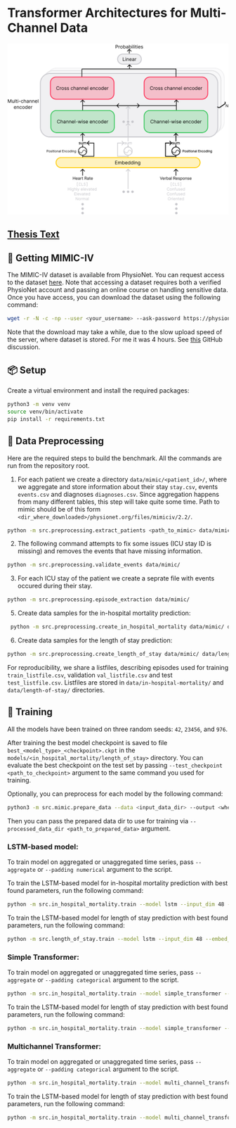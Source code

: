 # Transformer Architectures for Multi-Channel Data

<p align="center">
<img src="./img/multi-channel-transformer.svg"/>
</p>

## [Thesis Text](https://drive.google.com/file/d/1aJGdVEaT7G2ZZwqliAeD1MhwQ6IYCrB6)

## :hospital: Getting MIMIC-IV

The MIMIC-IV dataset is available from PhysioNet. You can request access to the
dataset [here](https://physionet.org/content/mimiciv/2.2/).
Note that accessing a dataset requires both a verified PhysioNet account and passing an online course on handling
sensitive data.
Once you have access, you can download the dataset using the following command:

```bash
wget -r -N -c -np --user <your_username> --ask-password https://physionet.org/files/mimiciv/2.2/
```

Note that the download may take a while, due to the slow upload speed of the server, where dataset is stored.
For me it was 4 hours.
See [this](https://github.com/MIT-LCP/mimic-code/issues/600) GitHub discussion.

## :package: Setup

Create a virtual environment and install the required packages:

```bash
python3 -m venv venv
source venv/bin/activate
pip install -r requirements.txt
```

## :hammer: Data Preprocessing

Here are the required steps to build the benchmark.
All the commands are run from the repository root.

1. For each patient we create a directory `data/mimic/<patient_id>/`, where we aggregate and store information about
   their stay `stay.csv`, events `events.csv` and diagnoses `diagnoses.csv`.
   Since aggregation happens from many different tables, this step will take quite some time.
   Path to mimic should be of this form `<dir_where_downloaded>/physionet.org/files/mimiciv/2.2/`.

```bash
python -m src.preprocessing.extract_patients <path_to_mimic> data/mimic/
```

2. The following command attempts to fix some issues (ICU stay ID is missing) and removes the events that have missing
   information.

```bash
python -m src.preprocessing.validate_events data/mimic/
```

3. For each ICU stay of the patient we create a seprate file with events occured during their stay.

```bash
python -m src.preprocessing.episode_extraction data/mimic/
```

5. Create data samples for the in-hospital mortality prediction:

```bash
 python -m src.preprocessing.create_in_hospital_mortality data/mimic/ data/in-hospital-mortality/
```

6. Create data samples for the length of stay prediction:

```bash
python -m src.preprocessing.create_length_of_stay data/mimic/ data/length-of-stay/
```

For reproducibility, we share a listfiles, describing episodes used for training `train_listfile.csv`,
validation `val_listfile.csv` and test `test_listfile.csv`.
Listfiles are stored in `data/in-hospital-mortality/` and `data/length-of-stay/` directories.

## :running: Training

All the models have been trained on three random seeds: `42`, `23456`, and `976`.

After training the best model checkpoint is saved to file `best_<model_type>_<checkpoint>.ckpt` in
the `models/<in_hospital_mortality/length_of_stay>` directory.
You can evaluate the best checkpoint on the test set by passing `--test_checkpoint <path_to_checkpoint>` argument to the
same command you used for training.

Optionally, you can preprocess for each model by the following command:

```bash
python3 -m src.mimic.prepare_data --data <input_data_dir> --output <where_to_write_prepared_files> --max_seq_len <number of hours or -1 for unaggregated> <(--normalize --one_hot) or --discretize>````
```

Then you can pass the prepared data dir to use for training via `--processed_data_dir <path_to_prepared_data>` argument.

### LSTM-based model:

To train model on aggregated or unaggregated time series, pass `--aggregate` or `--padding numerical` argument to the
script.

To train the LSTM-based model for in-hospital mortality prediction with best found parameters, run the following
command:

```bash
python -m src.in_hospital_mortality.train --model lstm --input_dim 48 --embed_dim 16 --num_layers 1 --batch_size 64 --lr 0.001 --dropout 0.3 --output_dim 2 --normalize --one_hot --seed <your_seed> <--aggregate/ --padding numerical>
```

To train the LSTM-based model for length of stay prediction with best found parameters, run the following command:

```bash
python -m src.length_of_stay.train --model lstm --input_dim 48 --embed_dim 64 --num_layers 1 --batch_size 64 --lr 0.001 --dropout 0.3 --output_dim 9 --normalize --one_hot --seed <your_seed> <--aggregate/ --padding numerical>
```

### Simple Transformer:

To train model on aggregated or unaggregated time series, pass `--aggregate` or `--padding categorical` argument to the
script.


```bash
python -m src.in_hospital_mortality.train --model simple_transformer --input_dim 132 --embed_dim 32 --batch_size 64 --lr 0.001 --dropout 0.1 --output_dim 2 --discretize --seed <your_seed> <--aggregate/ --padding categorical>
```

To train the LSTM-based model for length of stay prediction with best found parameters, run the following command:

```bash
python -m src.in_hospital_mortality.train --model simple_transformer --input_dim 132 --embed_dim 32 --batch_size 64 --lr 0.001 --dropout 0.1 --output_dim 9 --discretize --seed <your_seed> <--aggregate/ --padding categorical>
```

### Multichannel Transformer:

To train model on aggregated or unaggregated time series, pass `--aggregate` or `--padding categorical` argument to the
script.


```bash
python -m src.in_hospital_mortality.train --model multi_channel_transformer --input_dim 17 --embed_dim 32 --batch_size 64 --lr 0.00005 --dropout 0.1 --output_dim 2 --discretize --seed <your_seed> <--aggregate/ --padding categorical>
```

To train the LSTM-based model for length of stay prediction with best found parameters, run the following command:

```bash
python -m src.in_hospital_mortality.train --model multi_channel_transformer --input_dim 17  --embed_dim 32 --batch_size 64 --lr 0.00005 --dropout 0.1 --output_dim 9 --discretize --seed <your_seed> <--aggregate/ --padding categorical>
```
